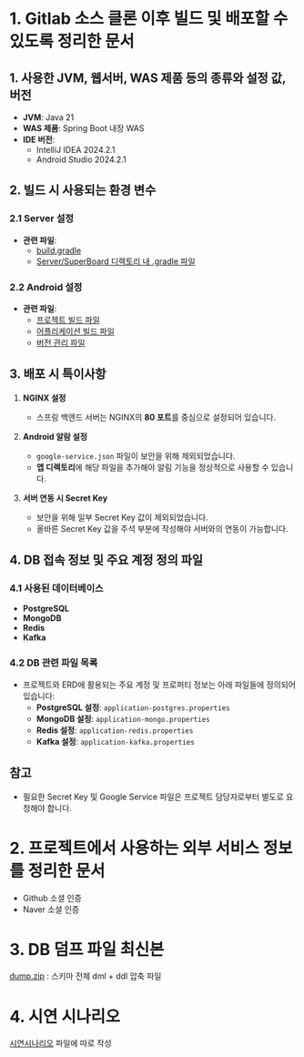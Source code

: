 # 1. Gitlab 소스 클론 이후 빌드 및 배포할 수 있도록 정리한 문서

## 1. 사용한 JVM, 웹서버, WAS 제품 등의 종류와 설정 값, 버전  
- **JVM**: Java 21  
- **WAS 제품**: Spring Boot 내장 WAS  
- **IDE 버전**:  
  - IntelliJ IDEA 2024.2.1  
  - Android Studio 2024.2.1  

## 2. 빌드 시 사용되는 환경 변수  

### 2.1 Server 설정  
- **관련 파일**:  
  - [build.gradle](https://lab.ssafy.com/s11-final/S11P31S107/-/blob/BE/develop/Server/SuperBoard/build.gradle?ref_type=heads)  
  - [Server/SuperBoard 디렉토리 내 .gradle 파일](https://lab.ssafy.com/s11-final/S11P31S107/-/blob/BE/develop/Server/SuperBoard/?ref_type=heads)  

### 2.2 Android 설정  
- **관련 파일**:  
  - [프로젝트 빌드 파일](https://lab.ssafy.com/s11-final/S11P31S107/-/blob/main/Android/build.gradle.kts?ref_type=heads)  
  - [어플리케이션 빌드 파일](https://lab.ssafy.com/s11-final/S11P31S107/-/blob/main/Android/app/build.gradle.kts?ref_type=heads)  
  - [버전 관리 파일](https://lab.ssafy.com/s11-final/S11P31S107/-/blob/main/Android/gradle/libs.versions.toml?ref_type=heads)  


## 3. 배포 시 특이사항  

1. **NGINX 설정**  
   - 스프링 백엔드 서버는 NGINX의 **80 포트**를 중심으로 설정되어 있습니다.  

2. **Android 알람 설정**  
   - `google-service.json` 파일이 보안을 위해 제외되었습니다.  
   - **앱 디렉토리**에 해당 파일을 추가해야 알림 기능을 정상적으로 사용할 수 있습니다.  

3. **서버 연동 시 Secret Key**  
   - 보안을 위해 일부 Secret Key 값이 제외되었습니다.  
   - 올바른 Secret Key 값을 주석 부분에 작성해야 서버와의 연동이 가능합니다.  


## 4. DB 접속 정보 및 주요 계정 정의 파일  

### 4.1 사용된 데이터베이스  
- **PostgreSQL**  
- **MongoDB**  
- **Redis**  
- **Kafka**  

### 4.2 DB 관련 파일 목록  
- 프로젝트와 ERD에 활용되는 주요 계정 및 프로퍼티 정보는 아래 파일들에 정의되어 있습니다:  
  - **PostgreSQL 설정**: `application-postgres.properties`  
  - **MongoDB 설정**: `application-mongo.properties`  
  - **Redis 설정**: `application-redis.properties`  
  - **Kafka 설정**: `application-kafka.properties`  


## 참고  
- 필요한 Secret Key 및 Google Service 파일은 프로젝트 담당자로부터 별도로 요청해야 합니다.  


# 2. 프로젝트에서 사용하는 외부 서비스 정보를 정리한 문서  
   - Github 소셜 인증
   - Naver 소셜 인증


# 3. DB 덤프 파일 최신본  
   [dump.zip](https://lab.ssafy.com/s11-final/S11P31S107/-/blob/master/exec/dump.zip) : 스키마 전체 dml + ddl 압축 파일

# 4. 시연 시나리오  
   [시연시나리오](https://lab.ssafy.com/s11-final/S11P31S107/-/blob/docs/exec/시연시나리오.md) 파일에 따로 작성

